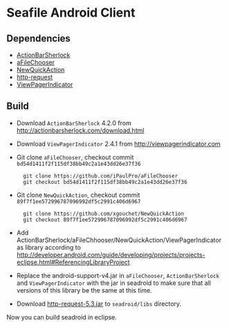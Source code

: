 # Seafile Android Client

## Dependencies

* [ActionBarSherlock](https://github.com/JakeWharton/ActionBarSherlock)
* [aFileChooser](https://github.com/iPaulPro/aFileChooser)
* [NewQuickAction](https://github.com/haiwen/NewQuickAction)
* [http-request](https://github.com/kevinsawicki/http-request)
* [ViewPagerIndicator](https://github.com/JakeWharton/Android-ViewPagerIndicator)

## Build

- Download `ActionBarSherlock` 4.2.0 from http://actionbarsherlock.com/download.html
- Download `ViewPagerIndicator` 2.4.1 from http://viewpagerindicator.com
- Git clone `aFileChooser`, checkout commit `bd54d1411f2f115df38bb49c2a1e43dd26e37f36`

        git clone https://github.com/iPaulPro/aFileChooser
        git checkout bd54d1411f2f115df38bb49c2a1e43dd26e37f36

- Git clone `NewQuickAction`, checkout commit `89f7f1ee572996787096992df5c2991c406d6967`

        git clone https://github.com/xgouchet/NewQuickAction
        git checkout 89f7f1ee572996787096992df5c2991c406d6967

- Add ActionBarSherlock/aFileChhooser/NewQuickAction/ViewPagerIndicator as library according to <http://developer.android.com/guide/developing/projects/projects-eclipse.html#ReferencingLibraryProject>

- Replace the android-support-v4.jar in `aFileChooser`, `ActionBarSherlock` and `ViewPagerIndicator` with the jar in seadroid to make sure that all versions of this library be the same at this time.

- Download [http-request-5.3.jar](http://mvnrepository.com/artifact/com.github.kevinsawicki/http-request/5.3) to `seadroid/libs` directory.

Now you can build seadroid in eclipse.
